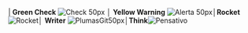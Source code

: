 
| **Green Check**  ![Check 50px](https://user-images.githubusercontent.com/83571422/141050136-634d95f4-5d7e-4913-99dc-3fcd545a0580.jpg) │ **Yellow Warning** ![Alerta 50px](https://user-images.githubusercontent.com/83571422/141050457-243dd5e2-bfe2-464b-a5f9-64822b34f3d8.jpg)│**Rocket**![Rocket](https://user-images.githubusercontent.com/83571422/141050900-bbf49aeb-2b22-4084-b8fd-20e0524e3351.jpg)│ **Writer** ![PlumasGit50px](https://user-images.githubusercontent.com/83571422/141051192-b3a4b73e-a7a9-48e1-bc33-13b87a52ec61.jpg)│**Think**![Pensativo](https://user-images.githubusercontent.com/83571422/141052759-9f61c114-912c-44ba-a03c-fa093e64f132.jpg)
